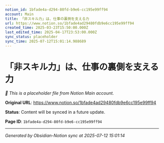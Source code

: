 ```yaml
---
notion_id: 1bfade4a-d294-80fd-b9e6-cc195e99ff94
account: Main
title: 「非スキル力」は、仕事の裏側を支える力
url: https://www.notion.so/1bfade4ad29480fdb9e6cc195e99ff94
created_time: 2025-03-23T15:50:00.000Z
last_edited_time: 2025-04-17T23:53:00.000Z
sync_status: placeholder
sync_time: 2025-07-12T15:01:14.988689
---
```


# 「非スキル力」は、仕事の裏側を支える力

*🔄 This is a placeholder file from Notion Main account.*

**Original URL**: https://www.notion.so/1bfade4ad29480fdb9e6cc195e99ff94

**Status**: Content will be synced in a future update.

**Page ID**: `1bfade4a-d294-80fd-b9e6-cc195e99ff94`

---

*Generated by Obsidian-Notion sync at 2025-07-12 15:01:14*
